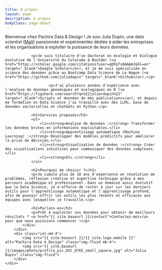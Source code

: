 ```yaml
---
title: À propos
layout: page
description: A propos
bodyClass: page-about
---
```


<div class="container">
    <div class="row">
        <div class="col-md-8">
            <div class="service service-single">
                <p>Bienvenue chez Pachira Data & Design ! Je suis Julia Dupin, une data scientist (<a href="https://www.malt.fr/profile/juliadupin1" target="_blank">Malt</a>) passionnée et expérimentée dédiée à aider les entreprises et les organisations à exploiter la puissance de leurs données.</p>

                <p>Je suis titulaire d'un doctorat en écologie et biologie évolutive de l'Université du Colorado à Boulder (<a href="https://scholar.google.com/citations?user=qQFpTv8AAAAJ&hl=en" target="_blank">Google Scholar</a>), et je me suis spécialisée en science des données grâce au Bootcamp Data Science de Le Wagon (<a href="https://github.com/juliadupin" target="_blank">Github</a>).</p>

				        <p>J'ai plusieurs années d’expérience avec l'analyse de données génomiques et écologiques en R (<a href="https://figshare.com/search?q=%22julia+dupin%22" target="_blank">Scripts et données de mes publications</a>), et depuis ma formation en Data Science j'ai travaillé avec des LLMs, base de données vectorielles et chatbots en Python.</p>

                <h2>Services proposés</h2>
                <ul>
                    <li><strong>Analyse de données :</strong> Transformer les données brutes en informations exploitables.</li>
                    <li><strong>Apprentissage automatique (Machine Learning) :</strong> Développer des modèles prédictifs pour améliorer la prise de décision.</li>
                    <li><strong>Visualisation de données :</strong> Créer des visualisations intuitives pour communiquer des données complexes.</li>
                    <li><strong>Etc.</strong></li>
                </ul>

                <h2>Pourquoi me choisir ?</h2>
                <p>Je cumule plus de 10 ans d'expérience en résolution de problèmes, réflexion créative et expertise technique grâce à mon parcours académique et professionnel. Dans un domaine aussi évolutif que la Data Science, je m'efforce de rester à jour sur les derniers outils pour l'apprentissage automatique et l'apprentissage profond, afin de pouvoir offrir les outils les plus récents et efficaces aux équipes avec lesquelles je travaille.</p>

                <h2>Parlons-en</h2>
                <p>Prêt à exploiter vos données pour obtenir de meilleurs résultats ? <a href="{{ site.baseurl }}/contact">Contactez-moi</a> pour que nous puissions commencer !</p>
            </div>
        </div>
        <div class="col-md-4">
            <img src="{{ site.baseurl }}/{{ site.logo.mobile }}" alt="Pachira Data & Design" class="img-fluid mb-4">
            <img src="{{ site.baseurl }}/images/photo/profile_pic_DSC_0765_small_square.jpg" alt="Julia Dupin" class="img-fluid">
        </div>
    </div>
</div>
